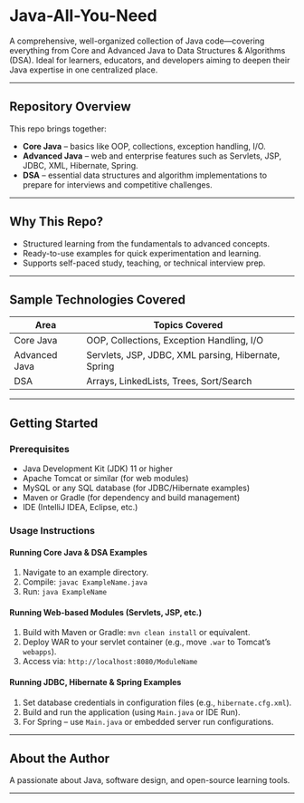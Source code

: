 # Java-All-You-Need

A comprehensive, well-organized collection of Java code—covering everything from Core and Advanced Java to Data Structures & Algorithms (DSA). Ideal for learners, educators, and developers aiming to deepen their Java expertise in one centralized place.

---

##  Repository Overview

This repo brings together:

- **Core Java** – basics like OOP, collections, exception handling, I/O.
- **Advanced Java** – web and enterprise features such as Servlets, JSP, JDBC, XML, Hibernate, Spring.
- **DSA** – essential data structures and algorithm implementations to prepare for interviews and competitive challenges.

---

##  Why This Repo?

- Structured learning from the fundamentals to advanced concepts.
- Ready-to-use examples for quick experimentation and learning.
- Supports self-paced study, teaching, or technical interview prep.

---
##  Sample Technologies Covered

| Area           | Topics Covered                                      |
|----------------|------------------------------------------------------|
| Core Java      | OOP, Collections, Exception Handling, I/O           |
| Advanced Java  | Servlets, JSP, JDBC, XML parsing, Hibernate, Spring |
| DSA            | Arrays, LinkedLists, Trees, Sort/Search     |
---

##  Getting Started

### Prerequisites
- Java Development Kit (JDK) 11 or higher
- Apache Tomcat or similar (for web modules)
- MySQL or any SQL database (for JDBC/Hibernate examples)
- Maven or Gradle (for dependency and build management)
- IDE (IntelliJ IDEA, Eclipse, etc.)

### Usage Instructions

#### Running Core Java & DSA Examples
1. Navigate to an example directory.
2. Compile: `javac ExampleName.java`
3. Run: `java ExampleName`

#### Running Web-based Modules (Servlets, JSP, etc.)
1. Build with Maven or Gradle: `mvn clean install` or equivalent.
2. Deploy WAR to your servlet container (e.g., move `.war` to Tomcat’s `webapps`).
3. Access via: `http://localhost:8080/ModuleName`

#### Running JDBC, Hibernate & Spring Examples
1. Set database credentials in configuration files (e.g., `hibernate.cfg.xml`).
2. Build and run the application (using `Main.java` or IDE Run).
3. For Spring – use `Main.java` or embedded server run configurations.

---
##  About the Author

A passionate about Java, software design, and open-source learning tools.

---
